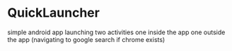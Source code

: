 # QuickLauncher
simple android app
launching two activities
one inside the app
one outside the app (navigating to google search if chrome exists)
